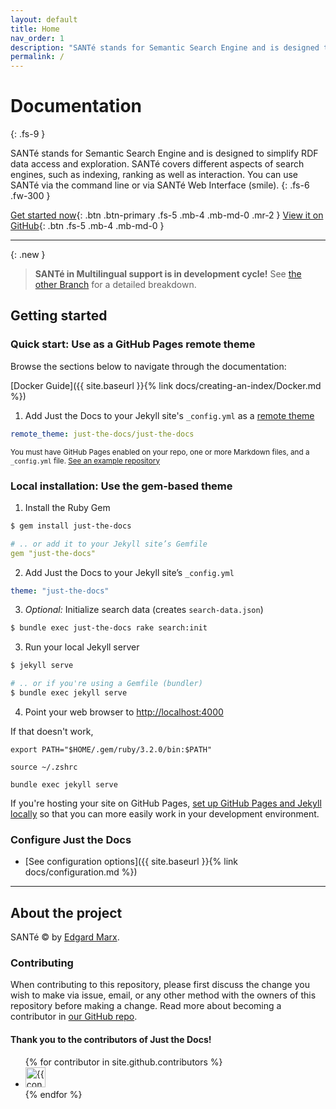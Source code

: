 ```yaml
---
layout: default
title: Home
nav_order: 1
description: "SANTé stands for Semantic Search Engine and is designed to simplify RDF data access and exploration. SANTé covers different aspects of search engines, such as indexing, ranking as well as interaction. You can use SANTé via the command line or via SANTé Web Interface (smile)."
permalink: /
---
```


# Documentation
{: .fs-9 }

SANTé stands for Semantic Search Engine and is designed to simplify RDF data access and exploration. SANTé covers different aspects of search engines, such as indexing, ranking as well as interaction. You can use SANTé via the command line or via SANTé Web Interface (smile).
{: .fs-6 .fw-300 }

[Get started now](#getting-started){: .btn .btn-primary .fs-5 .mb-4 .mb-md-0 .mr-2 } [View it on GitHub](https://github.com/aksw/sante){: .btn .fs-5 .mb-4 .mb-md-0 }

---

{: .new }
> **SANTé in Multilingual support is in development cycle!**
> See [the other Branch](https://github.com/aksw/sante/tree/mulang) for a detailed breakdown.

## Getting started


### Quick start: Use as a GitHub Pages remote theme

Browse the sections below to navigate through the documentation:

[Docker Guide]({{ site.baseurl }}{% link docs/creating-an-index/Docker.md %})




1. Add Just the Docs to your Jekyll site's `_config.yml` as a [remote theme](https://blog.github.com/2017-11-29-use-any-theme-with-github-pages/)

```yaml
remote_theme: just-the-docs/just-the-docs
```

<small>You must have GitHub Pages enabled on your repo, one or more Markdown files, and a `_config.yml` file. [See an example repository](https://github.com/pmarsceill/jtd-remote)</small>

### Local installation: Use the gem-based theme

1. Install the Ruby Gem
  ```bash
  $ gem install just-the-docs
  ```
  ```yaml
  # .. or add it to your Jekyll site’s Gemfile
  gem "just-the-docs"
  ```

2. Add Just the Docs to your Jekyll site’s `_config.yml`
  ```yaml
  theme: "just-the-docs"
  ```

3. _Optional:_ Initialize search data (creates `search-data.json`)
  ```bash
  $ bundle exec just-the-docs rake search:init
  ```

3. Run your local Jekyll server
  ```bash
  $ jekyll serve
  ```
  ```bash
  # .. or if you're using a Gemfile (bundler)
  $ bundle exec jekyll serve
  ```


4. Point your web browser to [http://localhost:4000](http://localhost:4000)

If that doesn't work,

```
export PATH="$HOME/.gem/ruby/3.2.0/bin:$PATH"  
```

```
source ~/.zshrc       
```

```
bundle exec jekyll serve                                                                                     
```

If you're hosting your site on GitHub Pages, [set up GitHub Pages and Jekyll locally](https://help.github.com/en/articles/setting-up-your-github-pages-site-locally-with-jekyll) so that you can more easily work in your development environment.

### Configure Just the Docs

- [See configuration options]({{ site.baseurl }}{% link docs/configuration.md %})

---

## About the project

SANTé &copy; by [Edgard Marx](https://aksw.org/EdgardMarx).


### Contributing

When contributing to this repository, please first discuss the change you wish to make via issue,
email, or any other method with the owners of this repository before making a change. Read more about becoming a contributor in [our GitHub repo](https://github.com/AKSW/sante-api-docs).

#### Thank you to the contributors of Just the Docs!

<ul class="list-style-none">
{% for contributor in site.github.contributors %}
  <li class="d-inline-block mr-1">
     <a href="{{ contributor.html_url }}"><img src="{{ contributor.avatar_url }}" width="32" height="32" alt="{{ contributor.login }}"/></a>
  </li>
{% endfor %}
</ul>